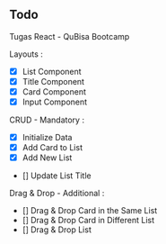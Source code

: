 ## Todo
Tugas React - QuBisa Bootcamp

Layouts :

- [x] List Component
- [x] Title Component
- [x] Card Component
- [x] Input Component

CRUD - Mandatory :

- [x] Initialize Data
- [x] Add Card to List
- [x] Add New List
- [] Update List Title

Drag & Drop - Additional :

- [] Drag & Drop Card in the Same List
- [] Drag & Drop Card in Different List
- [] Drag & Drop List
